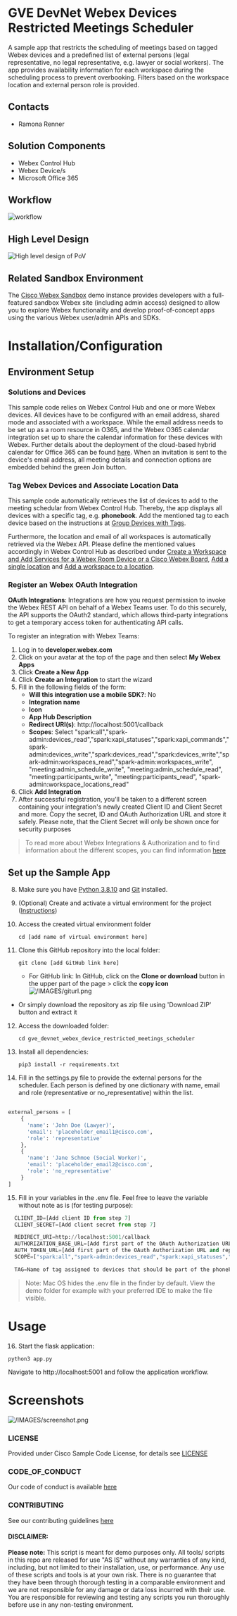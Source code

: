 # GVE DevNet Webex Devices Restricted Meetings Scheduler

A sample app that restricts the scheduling of meetings based on tagged Webex devices and a predefined list of external persons (legal representative, no legal representative, e.g. lawyer or social workers). The app provides availability information for each workspace during the scheduling process to prevent overbooking. Filters based on the workspace location and external person role is provided.


## Contacts
* Ramona Renner


## Solution Components
* Webex Control Hub
* Webex Device/s
* Microsoft Office 365


## Workflow

![workflow](/IMAGES/workflow.png)


## High Level Design

![High level design of PoV](/IMAGES/high_level_design.png)


## Related Sandbox Environment

The [Cisco Webex Sandbox](https://devnetsandbox.cisco.com/RM/Diagram/Index/cf7eca30-b4e8-44be-a529-e25a1c078ab3?diagramType=Topology) demo instance provides developers with a full-featured sandbox Webex site (including admin access) designed to allow you to explore Webex functionality and develop proof-of-concept apps using the various Webex user/admin APIs and SDKs.


# Installation/Configuration

## Environment Setup

### Solutions and Devices

This sample code relies on Webex Control Hub and one or more Webex devices. All devices have to be configured with an email address, shared mode and associated with a workspace. While the email address needs to be set up as a room resource in O365, and the Webex O365 calendar integration set up to share the calendar information for these devices with Webex. Further details about the deployment of the cloud-based hybrid calendar for Office 365 can be found [here](https://www.cisco.com/c/en/us/td/docs/voice_ip_comm/cloudCollaboration/spark/hybridservices/calendarservice/cmgt_b_deploy-spark-hybrid-calendar-service/cmgt_b_deploy-spark-hybrid-calendar-service_chapter_0111.html). When an invitation is sent to the device's email address, all meeting details and connection options are embedded behind the green Join button.


### Tag Webex Devices and Associate Location Data

This sample code automatically retrieves the list of devices to add to the meeting schedular from Webex Control Hub. Thereby, the app displays all devices with a specific tag, e.g. **phonebook**. Add the mentioned tag to each device based on the instructions at [Group Devices with Tags](https://help.webex.com/en-us/article/n57ehgbb/Group-Devices-with-Tags).

Furthermore, the location and email of all workspaces is automatically retrieved via the Webex API. Please define the mentioned values accordingly in Webex Control Hub as described under [Create a Workspace and Add Services for a Webex Room Device or a Cisco Webex Board](https://help.webex.com/en-us/article/1mqb9cb/Add-Shared-Devices-and-Services-to-a-Workspace#id_137803), [Add a single location](https://help.webex.com/en-us/article/ajh6iy/Locations-in-Control-Hub#task-template_ebbb42a3-5e2e-4e62-820a-3c9c854ef247) and [Add a workspace to a location](https://help.webex.com/en-us/article/ajh6iy/Locations-in-Control-Hub#task-template_25c727e4-4b6f-4584-b279-2f01c98750b9).


### Register an Webex OAuth Integration

**OAuth Integrations**: Integrations are how you request permission to invoke the Webex REST API on behalf of a Webex Teams user. To do this securely, the API supports the OAuth2 standard, which allows third-party integrations to get a temporary access token for authenticating API calls. 

To register an integration with Webex Teams:
1. Log in to **developer.webex.com**
2. Click on your avatar at the top of the page and then select **My Webex Apps**
3. Click **Create a New App**
4. Click **Create an Integration** to start the wizard
5. Fill in the following fields of the form:
   * **Will this integration use a mobile SDK?**: No
   * **Integration name**
   * **Icon**
   * **App Hub Description**
   * **Redirect URI(s)**: http://localhost:5001/callback
   * **Scopes**: Select "spark:all","spark-admin:devices_read","spark:xapi_statuses","spark:xapi_commands","spark-admin:devices_write","spark:devices_read","spark:devices_write","spark-admin:workspaces_read","spark-admin:workspaces_write", "meeting:admin_schedule_write", "meeting:admin_schedule_read", "meeting:participants_write", "meeting:participants_read", "spark-admin:workspace_locations_read"
6. Click **Add Integration**
7. After successful registration, you'll be taken to a different screen containing your integration's newly created Client ID and Client Secret and more. Copy the secret, ID and OAuth Authorization URL and store it safely. Please note, that the Client Secret will only be shown once for security purposes

  > To read more about Webex Integrations & Authorization and to find information about the different scopes, you can find information [here](https://developer.webex.com/docs/integrations)


## Set up the Sample App

8. Make sure you have [Python 3.8.10](https://www.python.org/downloads/) and [Git](https://git-scm.com/book/en/v2/Getting-Started-Installing-Git) installed.

9. (Optional) Create and activate a virtual environment for the project ([Instructions](https://docs.python.org/3/tutorial/venv.html))   

10. Access the created virtual environment folder
    ```
    cd [add name of virtual environment here] 
    ```

11. Clone this GitHub repository into the local folder:  
    ```
    git clone [add GitHub link here]
    ```
    * For GitHub link: 
      In GitHub, click on the **Clone or download** button in the upper part of the page > click the **copy icon**  
      ![/IMAGES/giturl.png](/IMAGES/giturl.png)
  * Or simply download the repository as zip file using 'Download ZIP' button and extract it

12. Access the downloaded folder:  
    ```
    cd gve_devnet_webex_device_restricted_meetings_scheduler
    ```

13. Install all dependencies:
    ```
    pip3 install -r requirements.txt
    ```

14. Fill in the settings.py file to provide the external persons for the scheduler. Each person is defined by one dictionary with name, email and role (representative or no_representative) within the list.
  
  ```python
    
  external_persons = [
      {
        'name': 'John Doe (Lawyer)',
        'email': 'placeholder_email1@cisco.com',
        'role': 'representative'
      },
      {
        'name': 'Jane Schmoe (Social Worker)',
        'email': 'placeholder_email2@cisco.com',
        'role': 'no_representative'
      }
  ]
  ```

15. Fill in your variables in the .env file. Feel free to leave the variable without note as is (for testing purpose): 

  ```python
    CLIENT_ID=[Add client ID from step 7] 
    CLIENT_SECRET=[Add client secret from step 7] 

    REDIRECT_URI=http://localhost:5001/callback
    AUTHORIZATION_BASE_URL=[Add first part of the OAuth Authorization URL from step 7, e.g. https://webexapis.com/v1/authorize]
    AUTH_TOKEN_URL=[Add first part of the OAuth Authorization URL and replace the string "authorize" with "access_token" from step 7, e.g. https://webexapis.com/v1/access_token]
    SCOPE=["spark:all","spark-admin:devices_read","spark:xapi_statuses","spark:xapi_commands","spark-admin:devices_write","spark:devices_read","spark:devices_write","spark-admin:workspaces_read","spark-admin:workspaces_write", "meeting:admin_schedule_write", "meeting:admin_schedule_read", "meeting:participants_write", "meeting:participants_read", "spark-admin:workspace_locations_read"]

    TAG=Name of tag assigned to devices that should be part of the phonebook
  ```
> Note: Mac OS hides the .env file in the finder by default. View the demo folder for example with your preferred IDE to make the file visible.


# Usage

16. Start the flask application:   

```python3 app.py```

Navigate to http://localhost:5001 and follow the application workflow.


# Screenshots

![/IMAGES/screenshot.png](/IMAGES/screenshot.png)

### LICENSE

Provided under Cisco Sample Code License, for details see [LICENSE](LICENSE.md)

### CODE_OF_CONDUCT

Our code of conduct is available [here](CODE_OF_CONDUCT.md)

### CONTRIBUTING

See our contributing guidelines [here](CONTRIBUTING.md)

#### DISCLAIMER:
<b>Please note:</b> This script is meant for demo purposes only. All tools/ scripts in this repo are released for use "AS IS" without any warranties of any kind, including, but not limited to their installation, use, or performance. Any use of these scripts and tools is at your own risk. There is no guarantee that they have been through thorough testing in a comparable environment and we are not responsible for any damage or data loss incurred with their use.
You are responsible for reviewing and testing any scripts you run thoroughly before use in any non-testing environment.